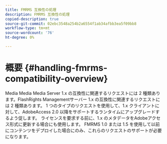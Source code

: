 ```yaml
---
title: FMRMS 互換性の処理
description: FMRMS 互換性の処理
copied-description: true
source-git-commit: 02ebc3548a254b2a6554f1ab34afbb3ea5f09bb8
workflow-type: tm+mt
source-wordcount: '76'
ht-degree: 0%

---
```


# 概要 {#handling-fmrms-compatibility-overview}

Media Media Media Server 1.x の互換性に関連するリクエストには 2 種類あります。FlashRights Managementサーバー 1.x の互換性に関連するリクエストには 2 種類あります。 1 つのタイプのリクエストを使用して、1.x クライアントに対して、AdobeAccess 2.0 以降をサポートするランタイムにアップグレードするよう促します。 ライセンスを要求する前に、1.x のメタデータをAdobeアクセス形式に更新する場合にも使用します。 FMRMS 1.0 または 1.5 を使用して以前にコンテンツをデプロイした場合にのみ、これらのリクエストのサポートが必要になります。
